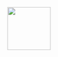 <div id="header" align="center">
  <img src="https://media.giphy.com/media/v1.Y2lkPTc5MGI3NjExajJsdTJpcDM4Mnkxd3RsZXdmeHp1NGpnNHh3aG9tbGY1OHg1ajV4cyZlcD12MV9pbnRlcm5hbF9naWZfYnlfaWQmY3Q9Zw/2IudUHdI075HL02Pkk/giphy.gif" width="100"/>
</div>
